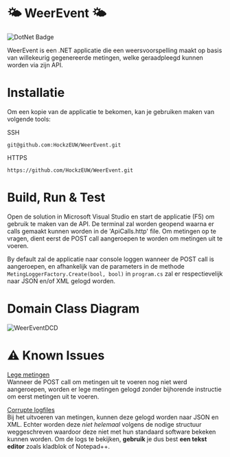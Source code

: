 # :sun_behind_small_cloud: WeerEvent :sun_behind_small_cloud:
![DotNet Badge](https://img.shields.io/badge/.NET_9.0-8A2BE2)


WeerEvent is een .NET applicatie die een weersvoorspelling maakt op basis van willekeurig gegenereerde metingen, welke geraadpleegd kunnen worden via zijn API.

# Installatie
Om een kopie van de applicatie te bekomen, kan je gebruiken maken van volgende tools:

SSH
```
git@github.com:HockzEUW/WeerEvent.git
```

HTTPS
```
https://github.com/HockzEUW/WeerEvent.git
```

# Build, Run & Test
Open de solution in Microsoft Visual Studio en start de applicatie (F5) om gebruik te maken van de API.
De terminal zal worden geopend waarna er calls gemaakt kunnen worden in de 'ApiCalls.http' file. 
Om metingen op te vragen, dient eerst de POST call aangeroepen te worden om metingen uit te voeren.

By default zal de applicatie naar console loggen wanneer de POST call is aangeroepen, en afhankelijk van de parameters in de methode `MetingLoggerFactory.Create(bool, bool)` in `program.cs` zal er respectievelijk naar JSON en/of XML gelogd worden.

# Domain Class Diagram
![WeerEventDCD](https://github.com/user-attachments/assets/d5294b0f-718f-43ef-8573-e6a310af452b)


# :warning: Known Issues 
<ins>Lege metingen</ins><br>
Wanneer de POST call om metingen uit te voeren nog niet werd aangeroepen, worden er lege metingen gelogd zonder bijhorende instructie om eerst metingen uit te voeren.


<ins>Corrupte logfiles</ins><br>
Bij het uitvoeren van metingen, kunnen deze gelogd worden naar JSON en XML. Echter worden deze *niet helemaal* volgens de nodige structuur weggeschreven waardoor deze niet met hun standaard software bekeken kunnen worden.
Om de logs te bekijken, **gebruik** je dus best **een tekst editor** zoals kladblok of Notepad++.
